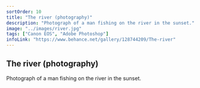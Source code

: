 ```yaml
---
sortOrder: 10
title: "The river (photography)"
description: "Photograph of a man fishing on the river in the sunset."
image: "../images/river.jpg"
tags: ["Canon EOS", "Adobe Photoshop"]
infoLink: "https://www.behance.net/gallery/128744209/The-river"
---
```


## The river (photography)

Photograph of a man fishing on the river in the sunset.
